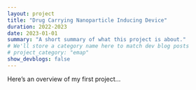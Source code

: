 ```yaml
---
layout: project
title: "Drug Carrying Nanoparticle Inducing Device"
duration: 2022-2023
date: 2023-01-01
summary: "A short summary of what this project is about."
# We'll store a category name here to match dev blog posts
# project_category: "emap"
show_devblogs: false
---
```

Here’s an overview of my first project...	
